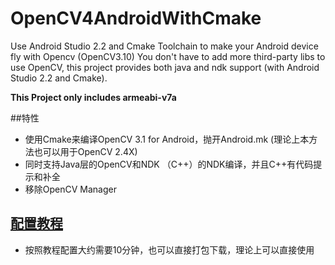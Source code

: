 # OpenCV4AndroidWithCmake
Use Android Studio 2.2 and Cmake Toolchain to make your Android device fly with Opencv (OpenCV3.10)
You don't have to add more third-party libs to use OpenCV, this project provides both java and ndk support (with Android Studio 2.2 and Cmake).

**This Project only includes armeabi-v7a**

##特性
* 使用Cmake来编译OpenCV 3.1 for Android，抛开Android.mk (理论上本方法也可以用于OpenCV 2.4X)
* 同时支持Java层的OpenCV和NDK （C++）的NDK编译，并且C++有代码提示和补全
* 移除OpenCV Manager

## [配置教程](http://blog.csdn.net/martin20150405/article/details/53284442)
* 按照教程配置大约需要10分钟，也可以直接打包下载，理论上可以直接使用
